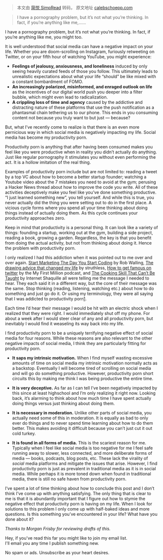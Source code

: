 > 本文由 [简悦 SimpRead](http://ksria.com/simpread/) 转码， 原文地址 [calebschoepp.com](https://calebschoepp.com/blog/2022/productivity-porn/)

> I have a pornography problem, but it’s not what you’re thinking. In fact, if you’re anything like me,......

I have a pornography problem, but it’s not what you’re thinking. In fact, if you’re anything like me, you might too.

It is well understood that social media can have a negative impact on your life. Whether you are doom-scrolling on Instagram, furiously retweeting on Twitter, or on your fifth hour of watching YouTube, you might experience:

*   **Feelings of jealousy, anxiousness, and loneliness** induced by only seeing heavily curated feeds of those you follow. This ultimately leads to unrealistic expectations about what your life “should” be like mixed with a constant bombardment of FOMO.
*   **An increasingly polarized, misinformed, and enraged outlook on life** as the incentives of our digital world push you deeper into a filter bubble, which might even lead to radicalization.
*   **A crippling loss of time and agency** caused by the addictive and distracting nature of these platforms that use the push notification as a phantasmal chain tethering us to our phone. This ends in you consuming content not because you truly want to but just — because?

But, what I’ve recently come to realize is that there is an even more pernicious way in which social media is negatively impacting my life. Social media has become my productivity porn.

Productivity porn is anything that after having been consumed makes you feel like you were productive when in reality you didn’t actually do anything. Just like regular pornography it stimulates you without even performing the act. It is a hollow imitation of the real thing.

Examples of productivity porn include but are not limited to: reading a tweet by a top VC about how to become a better startup founder; watching a Youtube video about the 7 mistakes you need to avoid at the gym; perusing a Hacker News thread about how to improve the code you write. All of these activities deceptively make you feel like you’ve done something productive. “I just learned something new”, you tell yourself. And while this is true, you never actually did the thing you were setting out to do in the first place. A vicious cycle forms where you spend all your time thinking about doing things instead of actually doing them. As this cycle continues your productivity approaches zero.

Keep in mind that productivity is a personal thing. It can look like a variety of things: founding a startup, working out at the gym, building a side project, reading a book, growing a garden. Regardless, the key is that you benefit from doing the actual activity, but not from thinking about doing it. Hence the problem with productivity porn.

I only realized I had this addiction when it was pointed out to me over and over again. [Start Marketing The Day You Start Coding](https://robwalling.com/assets/ebook.pdf) by Rob Walling, [The drawing advice that changed my life](https://www.youtube.com/watch?v=M6NsEDwHHiE&t=512s&ab_channel=struthless) by struthless, [How to get famous on twitter](https://podcasts.apple.com/us/podcast/how-to-get-famous-on-twitter-and-other-listener-questions/id1469759170?i=1000558020601) by the My First Million podcast, and [The Cooking Skill That Can’t Be Taught](https://www.youtube.com/watch?v=gYwkKaK5yeQ&ab_channel=InternetShaquille) by Internet Shaquille all were telling me the message I needed to hear. They each said it in a different way, but the core of their message was the same. Stop thinking (reading, listening, watching etc.) about how to do something and just go do it. Or using my terminology, they were all saying that I was addicted to productivity porn[1](#fn:1).

Each time I’d hear their message I would be hit with an electric shock when I realized that they were right. I would immediately shut off my phone. For about a week after I would steer clear of any and all productivity porn, but inevitably I would find it weaseling its way back into my life.

I find productivity porn to be a uniquely terrifying negative effect of social media for four reasons. While these reasons are also relevant to the other negative impacts of social media, I think they are particularly fitting for productivity porn.

*   **It saps my intrinsic motivation.** When I find myself wasting excessive amounts of time on social media my intrinsic motivation normally acts as a backstop. Eventually I will become tired of scrolling on social media and will go do something productive. However, productivity porn short circuits this by making me think I was being productive the entire time.
    
*   **It is very deceptive.** As far as I can tell I’ve been negatively impacted by this since at least highschool and I’m only realizing it right now. Looking back, it’s alarming to think about how much time I have spent actually doing things versus just thinking about doing them.
    
*   **It is necessary in moderation.** Unlike other parts of social media, you actually need some of this in moderation. It is equally as bad to only ever do things and to never spend time learning about how to do them better. This makes avoiding it difficult because you can’t just cut it out cold turkey.
    
*   **It is found in all forms of media.** This is the scariest reason for me. Typically when I feel like social media is too negative for me I feel safe running away to slower, less connected, and more deliberate forms of media — books, podcasts, blog posts, etc. These lack the virality of _social_ media platforms and mitigate the issues that arise. However, I find productivity porn is just as prevalent in traditional media as it is in social media. While perhaps it is more toned down when found in traditional media, there is still no safe haven from productivity porn.
    

I’ve spent a lot of time thinking about how to conclude this post and I don’t think I’ve come up with anything satisfying. The only thing that is clear to me is that it is abundantly important that I figure out how to stymie the negative effect that productivity porn is having on my life. When I look for solutions to this problem I only come up with half-baked ideas and more questions. Is this something you’ve encountered in your life? What have you done about it?

_Thanks to Morgan Frisby for reviewing drafts of this._

Hey, if you've read this far you might like to join my email list.  
I'll email you any time I publish something new.

No spam or ads. Unsubscribe as your heart desires.